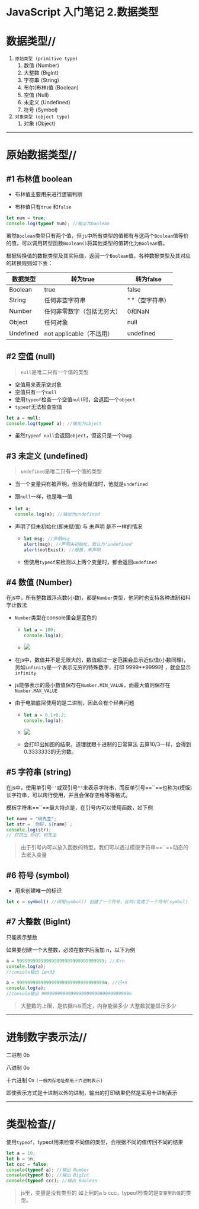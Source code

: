 # JavaScript 入门笔记 2.数据类型

# 数据类型//

1. `原始类型 (primitive type)`
   1. 数值 (Number)
   2. 大整数 (BigInt)
   3. 字符串 (String)
   4. 布尔(布林)值 (Boolean)
   5. 空值 (Null)
   6. 未定义 (Undefined)
   7. 符号 (Symbol)
2. `对象类型 (object type)`
   1. 对象 (Object)

***

# 原始数据类型//

## #1 布林值 boolean

- 布林值主要用来进行逻辑判断

- 布林值只有`true` 和`false `

```js
let num = true;
console.log(typeof num); //输出为boolean
```

虽然`Boolean`类型只有两个值，但`js`中所有类型的值都有与这两个`Boolean`值等价的值，可以调用转型函数`Boolean()`将其他类型的值转化为`Boolean`值。

根据转换值的数据类型及其实际值，返回一个`Boolean`值。各种数据类型及其对应的转换规则如下表：

<table>
<thead>
<tr>
<th>数据类型</th>
<th>转为true</th>
<th>转为false</th>
</tr>
</thead>
<tbody>
<tr>
<td>Boolean</td>
<td>true</td>
<td>false</td>
</tr>
<tr>
<td>String</td>
<td>任何非空字符串</td>
<td>" "（空字符串）</td>
</tr>
<tr>
<td>Number</td>
<td>任何非零数字（包括无穷大）</td>
<td>0和NaN</td>
</tr>
<tr>
<td>Object</td>
<td>任何对象</td>
<td>null</td>
</tr>
<tr>
<td>Undefined</td>
<td>not applicable（不适用）</td>
<td>undefined</td>
</tr>
</tbody>
</table>

## #2 空值 (null)

> `null`是唯二只有一个值的类型

- 空值用来表示空对象
- 空值只有一个`null`
- 使用`typeof`检查一个空值`null`时，会返回一个`object`
- `typeof`无法检查空值

```js
let a = null;
console.log(typeof a); //输出为object
```

- 虽然`typeof null`会返回`object`，但这只是一个bug

## #3 未定义 (undefined)

> `undefined`是唯二只有一个值的类型

- 当一个变量只有被声明，但没有赋值时，他就是`undefined`
- 跟`null`一样，也是唯一值

- ```js
  let a;
  console.log(a); //输出为undefined
  ```

- 声明了但未初始化(即未赋值) 与 未声明 是不一样的情况

  - ```js
    let msg; //声明msg
    alert(msg); //声明未初始化，默认为'undefined'
    alert(notExist); //报错，未声明
    ```

  - 但使用`typeof`来检测以上两个变量时，都会返回`undefined`

## #4 数值 (Number)

在js中，所有整数跟浮点数(小数)，都是`Number`类型，他同时也支持各种进制和科学计数法

- `Number`类型在console里会是蓝色的

  - ```js
    let a = 100;
    console.log(a);
    ```


  - <img src="https://raw.githubusercontent.com/syuanc19/picbed/main/2022/12/upgit_20221215_1671037723.png">

- 在js中，数值并不是无限大的，数值超过一定范围会显示近似值(小数同理)，另如`infinity`是一个表示无穷的特殊数字，打印 9999**9999时 ，就会显示`infinity`


- js能够表示的最小数值保存在`Number.MIN_VALUE`，而最大值则保存在`Number.MAX_VALUE`

- 由于电脑底层使用的是二进制，因此会有个经典问题

  - ```js
    let a = 0.1+0.2;
    console.log(a);
    ```


  - <img align=left src="https://raw.githubusercontent.com/syuanc19/picbed/main/2022/12/upgit_20221215_1671038137.png">

  - 会打印出如图的结果，道理就跟十进制的日常算法 去算10/3一样，会得到0.3333333的无穷数。

## #5 字符串 (string)

在js中，使用单引号`''`或双引号`""`来表示字符串，而反单引号==``==也称为(模版)长字符串，可以跨行使用，并且会保存空格等等格式。

模板字符串==``==最大特点是，在引号内可以使用函数，如下例

```js
let name = "树先生";
let str = `你好，${name}`;
console.log(str);
// 打印出 你好，树先生
```

> 由于引号内可以放入函数的特型，我们可以透过模版字符串==``==动态的去嵌入变量

## #6 符号 (symbol)

- 用来创建唯一的标识

```js
let c = symbol() //调用symbol() 创建了一个符号，此时c变成了一个符号(symbol)
```

## #7 大整数 (BigInt)

只能表示整数

如果要创建一个大整数，必须在数字后面加 n，以下为例

```js
a = 999999999999999999999999999999999; //未+n
console.log(a);
//console输出 1e+33
```

```js
a = 999999999999999999999999999999999n; //已+n
console.log(a);
//console输出 999999999999999999999999999999999n
```

> 大整数的上限，是依据`内存`而定，内存能装多少 大整数就能显示多少

***

# 进制数字表示法//

二进制 0b

八进制 0o

十六进制 0x `(一般内存地址都用十六进制表示)`

即使表示方式是十进制以外的进制，输出的打印结果仍然是采用十进制表示

***

# 类型检查//

使用`typeof`，typeof用来检查不同值的类型，会根据不同的值传回不同的结果

```js
let a = 10;
let b = 5n;
let ccc = false;
console(typeof a); //输出 Number
console(typeof b); //输出 BigInt
console(typeof ccc); //输出 Boolean
```

> js里，变量是没有类型的 如上例的a b ccc，typeof检查的是`变量里的值`的类型。
